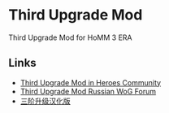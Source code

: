 # Third Upgrade Mod
 Third Upgrade Mod for HoMM 3 ERA

## Links
- [Third Upgrade Mod in Heroes Community](http://heroescommunity.com/viewthread.php3?TID=46241)
- [Third Upgrade Mod Russian WoG Forum](http://wforum.heroes35.net/showthread.php?tid=5520)
- [三阶升级汉化版](https://www.h3wog.com/thread-75504-1-1.html)
